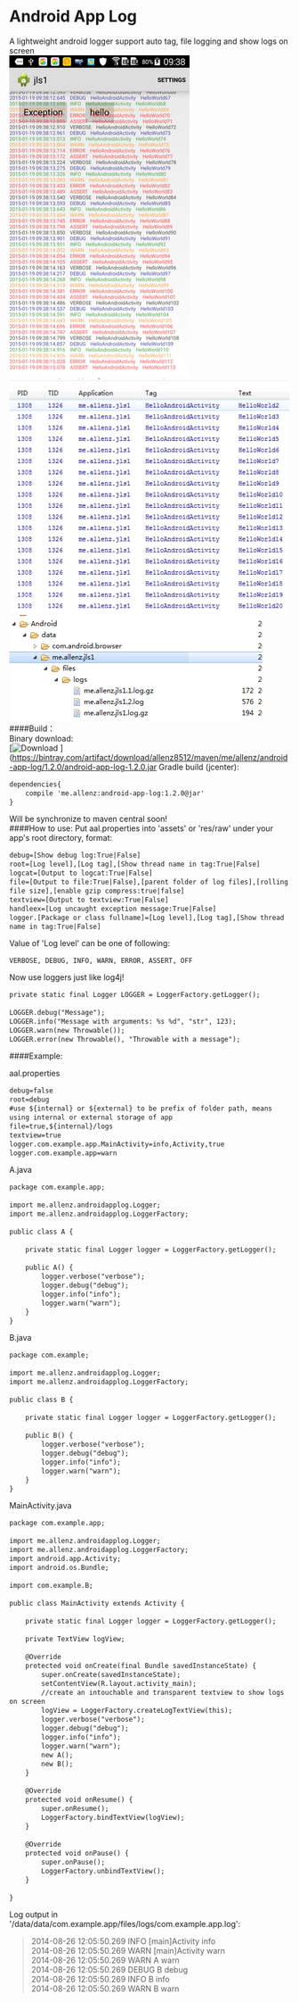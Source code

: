 Android App Log  
======================================
A lightweight android logger support auto tag, file logging and show logs on screen  
![image](https://github.com/allenz8512/androidapplog/blob/master/screenshots/screenshot2.png)  
![image](https://github.com/allenz8512/androidapplog/blob/master/screenshots/screenshot1.png)  
![image](https://github.com/allenz8512/androidapplog/blob/master/screenshots/screenshot3.png)  
####Build：  
Binary download:  
[![Download](https://api.bintray.com/packages/allenz8512/maven/android-app-log/images/download.svg) ](https://bintray.com/artifact/download/allenz8512/maven/me/allenz/android-app-log/1.2.0/android-app-log-1.2.0.jar
Gradle build (jcenter):  

    dependencies{
    	compile 'me.allenz:android-app-log:1.2.0@jar'
    }	

Will be synchronize to maven central soon!  
####How to use:
Put aal.properties into 'assets' or 'res/raw' under your app's root directory, format:

	debug=[Show debug log:True|False]
	root=[Log level],[Log tag],[Show thread name in tag:True|False]
	logcat=[Output to logcat:True|False]
	file=[Output to file:True|False],[parent folder of log files],[rolling file size],[enable gzip compress:true|false]
	textview=[Output to textview:True|False]
	handleex=[Log uncaught exception message:True|False]
	logger.[Package or class fullname]=[Log level],[Log tag],[Show thread name in tag:True|False]

Value of 'Log level' can be one of following:

	VERBOSE, DEBUG, INFO, WARN, ERROR, ASSERT, OFF

Now use loggers just like log4j!
	
	private static final Logger LOGGER = LoggerFactory.getLogger();
	
	LOGGER.debug("Message");
	LOGGER.info("Message with arguments: %s %d", "str", 123);
	LOGGER.warn(new Throwable());
	LOGGER.error(new Throwable(), "Throwable with a message");

####Example:


aal.properties

	debug=false  
	root=debug  
	#use ${internal} or ${external} to be prefix of folder path, means using internal or external storage of app  
	file=true,${internal}/logs  
	textview=true  
	logger.com.example.app.MainActivity=info,Activity,true
	logger.com.example.app=warn

A.java

	package com.example.app;
	
	import me.allenz.androidapplog.Logger;
	import me.allenz.androidapplog.LoggerFactory;
	
	public class A {
	
		private static final Logger logger = LoggerFactory.getLogger();
	
		public A() {
			logger.verbose("verbose");
			logger.debug("debug");
			logger.info("info");
			logger.warn("warn");
		}
	}
	
B.java

	package com.example;
	
	import me.allenz.androidapplog.Logger;
	import me.allenz.androidapplog.LoggerFactory;
	
	public class B {
	
		private static final Logger logger = LoggerFactory.getLogger();
	
		public B() {
			logger.verbose("verbose");
			logger.debug("debug");
			logger.info("info");
			logger.warn("warn");
		}
	}
	
MainActivity.java

	package com.example.app;
	
	import me.allenz.androidapplog.Logger;
	import me.allenz.androidapplog.LoggerFactory;
	import android.app.Activity;
	import android.os.Bundle;
	
	import com.example.B;
	
	public class MainActivity extends Activity {
	
		private static final Logger logger = LoggerFactory.getLogger();
		
		private TextView logView;
	
		@Override
		protected void onCreate(final Bundle savedInstanceState) {
			super.onCreate(savedInstanceState);
			setContentView(R.layout.activity_main);
			//create an intouchable and transparent textview to show logs on screen
			logView = LoggerFactory.createLogTextView(this);
			logger.verbose("verbose");
			logger.debug("debug");
			logger.info("info");
			logger.warn("warn");
			new A();
			new B();
		}
		
		@Override
    	protected void onResume() {
        	super.onResume();
        	LoggerFactory.bindTextView(logView);
    	}

    	@Override
    	protected void onPause() {
        	super.onPause();
        	LoggerFactory.unbindTextView();
    	}
	
	}

Log output in '/data/data/com.example.app/files/logs/com.example.app.log':

>2014-08-26 12:05:50.269	INFO	[main]Activity	info  
>2014-08-26 12:05:50.269	WARN	[main]Activity	warn  
>2014-08-26 12:05:50.269	WARN	A	warn  
>2014-08-26 12:05:50.269	DEBUG	B	debug  
>2014-08-26 12:05:50.269	INFO	B	info  
>2014-08-26 12:05:50.269	WARN	B	warn
